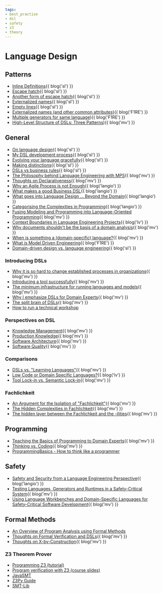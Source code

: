 ```yaml
---
tags:
- best_practise
- dsl
- safety
- z3
- theory
---
```


# Language Design

## Patterns

- [Inline Definitions](https://specificlanguages.com/articles/patterns/inline-definitions/){{ blog('sl') }}
- [Escape hatch](https://specificlanguages.com/posts/2022-04/26-language-design-pattern-escape-hatch/){{ blog('sl') }}
- [Another form of escape hatch](https://specificlanguages.com/posts/2022-05/23-another-form-of-escape-hatch/){{ blog('sl') }}
- [Externalized names](https://specificlanguages.com/posts/2022-04/08-language-design-pattern-externalized-names/){{ blog('sl') }}
- [Empty lines](https://specificlanguages.com/posts/2022-04/07-language-design-pattern-empty-lines/){{ blog('sl') }}
- [Externalized names (and other common attributes)](https://www.f1re.io/externalized-names){{ blog('F1RE') }}
- [Multiple generators for same language](https://www.f1re.io/multi-generators)){{ blog('F1RE') }}
- [High-Level Structure of DSLs: Three Patterns](https://languageengineering.io/high-level-structure-of-dsls-three-patterns-7375c8baa2d3)){{ blog('mv') }}

## General

- [On language design](https://specificlanguages.com/posts/2022-03/08-on-language-design/){{ blog('sl') }}
- [My DSL development process](https://specificlanguages.com/posts/my-dsl-development-process/){{ blog('sl') }}
- [Evolving your language gracefully](https://specificlanguages.com/posts/evolving-your-language-gracefully/){{ blog('sl') }}
- [Making distinctions](https://specificlanguages.com/posts/2022-01/21-making-distinctions/){{ blog('sl') }}
- [DSLs vs business rules](https://specificlanguages.com/posts/2022-01/28-dsls-vs-business-rules/){{ blog('sl') }}
- [The Philosophy behind Language Engineering with MPS](https://languageengineering.io/the-philosophy-behind-language-engineering-with-mps\-9e9c48d8e15b){{ blog('mv') }}
- [Thoughts on Declarativeness](https://languageengineering.io/thoughts-on-declarativeness-fc4cfd4f1832){{ blog('mv') }}
- [Why an Agile Process is not Enough](https://languageengineering.io/why-an-agile-process-is-not-enough-74b131ca67a6){{ blog('langio') }}
- [What makes a good Business DSL](https://languageengineering.io/what-makes-a-good-business-dsl-82b8e15cff99){{ blog('langio') }}
- [What goes into Language Design … Beyond the Domain](https://languageengineering.io/what-goes-into-language-design-beyond-the-domain-d91ee58e600){{ blog('langio') }}
- [Categorising the Complexities in Programming](https://languageengineering.io/categorising-the-complexities-in-programming-6f4df8e2e513){{ blog('langio') }}
- [Fusing Modeling and Programming into Language-Oriented Programming](https://markusvoelter.medium.com/fusing-modeling-and-programming-into-language-oriented-programming-9745bc9b47f7){{ blog('mv') }}
- [Context Boundaries in Language Engineering Projects](https://blog.logv.ws/2021/01/08/context-boundaries-in-language-engineering-projects/){{ blog('lv') }}
- [Why documents shouldn't be the basis of a domain analysis](https://markusvoelter.medium.com/why-documents-shouldnt-be-the-basis-of-a-domain-analysis-dc46047a346a){{ blog('mv') }}
- [When is something a (domain-specific) language?](https://markusvoelter.medium.com/when-is-something-a-domain-specific-language-83b7eff79ed4){{ blog('mv') }}
- [What is Model Driven Engineering](https://www.f1re.io/model-driven-engineering){{ blog('F1RE') }}
- [Domain-driven design vs. language engineering](https://specificlanguages.com/posts/2022-04/19-ddd-vs-le/){{ blog('sl') }}

### Introducing DSLs

- [Why it is so hard to change established processes in organizations](https://markusvoelter.medium.com/why-it-is-so-hard-to-change-established-processes-in-organizations-ea78b4dfd090){{ blog('mv') }}
- [Introducing a tool successfully](https://markusvoelter.medium.com/introducing-a-tool-successfully-30bcf59dd99){{ blog('mv') }}
- [The minimum infrastructure for running languages and models](https://markusvoelter.medium.com/the-minimum-infrastructure-for-running-languages-and-models-da922aa3b4b4){{ blog('mv') }}
- [Why I emphasize DSLs for Domain Experts](https://markusvoelter.medium.com/why-i-emphasize-dsls-for-domain-experts-ddd38860570a){{ blog('mv') }}
- [The split brain of DSLs](https://markusvoelter.medium.com/the-split-brain-of-dsls-9f396761ef1b){{ blog('mv') }}
- [How to run a technical workshop](https://markusvoelter.medium.com/how-to-run-a-technical-workshop-b14e2fd0bda4)

### Perspectives on DSL

- [Knowledge Management](https://markusvoelter.medium.com/perspectives-on-dsl-knowledge-management-7be0d6be3cdc){{ blog('mv') }}
- [Production Knowledge](https://markusvoelter.medium.com/perspectives-on-dsls-production-knowledge-eb314bf5864){{ blog('mv') }}
- [Software Architecture](https://markusvoelter.medium.com/perspectives-on-dsl-software-architecture-fd20ee4bcc23){{ blog('mv') }}
- [Software Quality](https://markusvoelter.medium.com/perspectives-on-dsls-software-quality-26515ce098a){{ blog('mv') }}

### Comparisons

- [DSLs vs. "Learning Languages"](https://markusvoelter.medium.com/dsls-vs-learning-languages-5d5019d519e9){{ blog('mv') }}
- [Low Code or Domain Specific Languages?](https://blog.logv.ws/2021/10/29/low-code-or-domain-specific-languages/){{ blog('lv') }}
- [Tool Lock-in vs. Semantic Lock-in](https://markusvoelter.medium.com/tool-lock-in-vs-semantic-lock-in-4f87600c7d44){{ blog('mv') }}

### Fachlichkeit

- [An Argument for the Isolation of "Fachlichkeit"](https://languageengineering.io/an-argument-for-the-isolation-of-fachlichkeit-3a67a939d23b){{ blog('mv') }}
- [The Hidden Complexities in Fachlichkeit](https://markusvoelter.medium.com/the-hidden-complexities-in-fachlichkeit-23884a4d8d0a){{ blog('mv') }}
- [The hidden layer between the Fachlichkeit and the -ilities](https://markusvoelter.medium.com/the-hidden-layer-between-the-fachlichkeit-and-the-ilities-7d850fde00bf){{ blog('mv') }}

## Programming

- [Teaching the Basics of Programming to Domain Experts](https://markusvoelter.medium.com/teaching-the-basics-of-programming-to-domain-experts-fa15a3f51b86){{ blog('mv') }}
- [Thinking vs. Coding](https://markusvoelter.medium.com/thinking-vs-coding-9d11a77e7ac7){{ blog('mv') }}
- [ProgrammingBasics - How to think like a programmer](https://markusvoelter.github.io/ProgrammingBasics/)

## Safety

- [Safety and Security from a Language Engineering Perspective](https://languageengineering.io/safety-and-security-from-a-language-engineering-perspective-24bb5fc92409){{ blog('langio') }}
- [Testing Languages, Generators and Runtimes in a Safety-Critical System](https://markusvoelter.medium.com/testing-languages-generators-and-runtimes-in-a-safety-critical-system-2e8e8d34b62a){{ blog('mv') }}
- [Using Language Workbenches and Domain-Specific Languages
  for Safety-Critical Software Development](http://voelter.de/data/pub/MPS-in-Safety-1.0.pdf){{ blog('mv') }}

## Formal Methods

- [An Overview of Program Analysis using Formal	Methods](http://voelter.de/data/books/introToFormalMethodsAndDSLs-1.1.pdf)
- [Thoughts on Formal Verification and DSLs](https://markusvoelter.medium.com/isola-2018-thoughts-on-formal-verification-and-dsls-3967577aea48){{ blog('mv') }}
- [Thoughts on X-by-Construction](https://markusvoelter.medium.com/isola-2018-thoughts-on-x-by-construction-3f027e1ee024){{ blog('mv') }}

### Z3 Theorem Prover

- [Programming Z3 (tutorial)](https://theory.stanford.edu/~nikolaj/programmingz3.html)
- [Program verification with Z3 (course slides)](https://www.pm.inf.ethz.ch/education/courses/program-verification.html#:~:text=lec%C2%ADtures%20%26%20ex%C2%ADer%C2%ADcises)
- [JavaSMT](https://github.com/sosy-lab/java-smt)
- [Z3Py Guide](https://ericpony.github.io/z3py-tutorial/guide-examples.htm)
- [SMT-Lib](http://smtlib.cs.uiowa.edu/examples.shtml)

